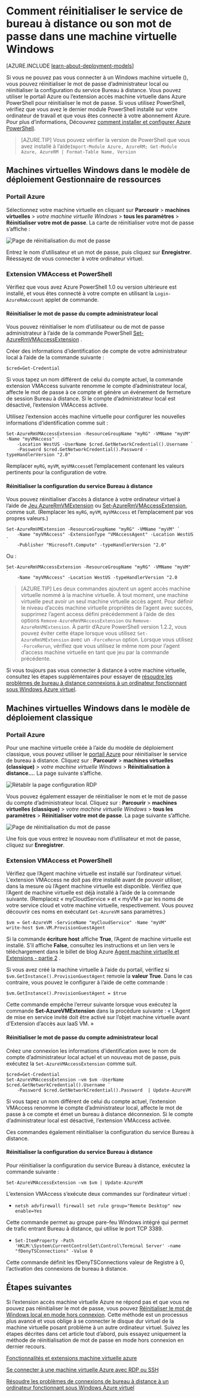 <properties
    pageTitle="Réinitialiser le mot de passe ou la configuration de bureau à distance sur un ordinateur Windows virtuel | Microsoft Azure"
    description="Découvrez comment réinitialiser un mot de passe ou les services Bureau à distance sur un ordinateur Windows virtuel à l’aide du portail Azure ou PowerShell Azure."
    services="virtual-machines-windows"
    documentationCenter=""
    authors="iainfoulds"
    manager="timlt"
    editor=""
    tags="azure-resource-manager"/>

<tags
    ms.service="virtual-machines-windows"
    ms.workload="infrastructure-services"
    ms.tgt_pltfrm="vm-windows"
    ms.devlang="na"
    ms.topic="article"
    ms.date="09/01/2016"
    ms.author="iainfou"/>

# <a name="how-to-reset-the-remote-desktop-service-or-its-login-password-in-a-windows-vm"></a>Comment réinitialiser le service de bureau à distance ou son mot de passe dans une machine virtuelle Windows

[AZURE.INCLUDE [learn-about-deployment-models](../../includes/learn-about-deployment-models-both-include.md)]

Si vous ne pouvez pas vous connecter à un Windows machine virtuelle (), vous pouvez réinitialiser le mot de passe d’administrateur local ou réinitialiser la configuration du service Bureau à distance. Vous pouvez utiliser le portail Azure ou l’extension accès machine virtuelle dans Azure PowerShell pour réinitialiser le mot de passe. Si vous utilisez PowerShell, vérifiez que vous avez le dernier module PowerShell installé sur votre ordinateur de travail et que vous êtes connecté à votre abonnement Azure. Pour plus d’informations, Découvrez [comment installer et configurer Azure PowerShell](../powershell-install-configure.md).

> [AZURE.TIP] Vous pouvez vérifier la version de PowerShell que vous avez installé à l’aide`Import-Module Azure, AzureRM; Get-Module Azure, AzureRM | Format-Table Name, Version`

## <a name="windows-vms-in-resource-manager-deployment-model"></a>Machines virtuelles Windows dans le modèle de déploiement Gestionnaire de ressources

### <a name="azure-portal"></a>Portail Azure
Sélectionnez votre machine virtuelle en cliquant sur **Parcourir** > **machines virtuelles** > *votre machine virtuelle Windows* > **tous les paramètres** > **Réinitialiser votre mot de passe**. La carte de réinitialiser votre mot de passe s’affiche :

![Page de réinitialisation du mot de passe](./media/virtual-machines-windows-reset-rdp/Portal-RM-PW-Reset-Windows.png)

Entrez le nom d’utilisateur et un mot de passe, puis cliquez sur **Enregistrer**. Réessayez de vous connecter à votre ordinateur virtuel.

### <a name="vmaccess-extension-and-powershell"></a>Extension VMAccess et PowerShell

Vérifiez que vous avez Azure PowerShell 1.0 ou version ultérieure est installé, et vous êtes connecté à votre compte en utilisant la `Login-AzureRmAccount` applet de commande.

#### <a name="reset-the-local-administrator-account-password"></a>**Réinitialiser le mot de passe du compte administrateur local**

Vous pouvez réinitialiser le nom d’utilisateur ou de mot de passe administrateur à l’aide de la commande PowerShell [Set-AzureRmVMAccessExtension](https://msdn.microsoft.com/library/mt619447.aspx) .

Créer des informations d’identification de compte de votre administrateur local à l’aide de la commande suivante :

    $cred=Get-Credential

Si vous tapez un nom différent de celui du compte actuel, la commande extension VMAccess suivante renomme le compte d’administrateur local, affecte le mot de passe à ce compte et génère un événement de fermeture de session Bureau à distance. Si le compte d’administrateur local est désactivé, l’extension VMAccess activée.

Utilisez l’extension accès machine virtuelle pour configurer les nouvelles informations d’identification comme suit :

    Set-AzureRmVMAccessExtension -ResourceGroupName "myRG" -VMName "myVM" -Name "myVMAccess" `
        -Location WestUS -UserName $cred.GetNetworkCredential().Username `
        -Password $cred.GetNetworkCredential().Password -typeHandlerVersion "2.0"


Remplacer `myRG`, `myVM`, `myVMAccess`et l’emplacement contenant les valeurs pertinents pour la configuration de votre.


#### <a name="reset-the-remote-desktop-service-configuration"></a>**Réinitialiser la configuration du service Bureau à distance**

Vous pouvez réinitialiser d’accès à distance à votre ordinateur virtuel à l’aide de [Jeu AzureRmVMExtension](https://msdn.microsoft.com/library/mt603745.aspx) ou [Set-AzureRmVMAccessExtension](https://msdn.microsoft.com/library/mt619447.aspx), comme suit. (Remplacer les `myRG`, `myVM`, `myVMAccess` et l’emplacement par vos propres valeurs.)

    Set-AzureRmVMExtension -ResourceGroupName "myRG" -VMName "myVM" `
        -Name "myVMAccess" -ExtensionType "VMAccessAgent" -Location WestUS `
        -Publisher "Microsoft.Compute" -typeHandlerVersion "2.0"

Ou :<br>

    Set-AzureRmVMAccessExtension -ResourceGroupName "myRG" -VMName "myVM" `
        -Name "myVMAccess" -Location WestUS -typeHandlerVersion "2.0


> [AZURE.TIP] Les deux commandes ajoutent un agent accès machine virtuelle nommé à la machine virtuelle. À tout moment, une machine virtuelle peut avoir un seul machine virtuelle accès agent. Pour définir le niveau d’accès machine virtuelle propriétés de l’agent avec succès, supprimez l’agent access défini précédemment à l’aide de des options `Remove-AzureRmVMAccessExtension` ou `Remove-AzureRmVMExtension`. À partir d’Azure PowerShell version 1.2.2, vous pouvez éviter cette étape lorsque vous utilisez `Set-AzureRmVMExtension` avec un `-ForceRerun` option. Lorsque vous utilisez `-ForceRerun`, vérifiez que vous utilisez le même nom pour l’agent d’access machine virtuelle en tant que jeu par la commande précédente.

Si vous toujours pas vous connecter à distance à votre machine virtuelle, consultez les étapes supplémentaires pour essayer de [résoudre les problèmes de bureau à distance connexions à un ordinateur fonctionnant sous Windows Azure virtuel](virtual-machines-windows-troubleshoot-rdp-connection.md).


## <a name="windows-vms-in-the-classic-deployment-model"></a>Machines virtuelles Windows dans le modèle de déploiement classique

### <a name="azure-portal"></a>Portail Azure

Pour une machine virtuelle créée à l’aide du modèle de déploiement classique, vous pouvez utiliser le [portail Azure](https://portal.azure.com) pour réinitialiser le service de bureau à distance. Cliquez sur : **Parcourir** > **machines virtuelles (classique)** > *votre machine virtuelle Windows* > **Réinitialisation à distance...**. La page suivante s’affiche.

![Rétablir la page configuration RDP](./media/virtual-machines-windows-reset-rdp/Portal-RDP-Reset-Windows.png)

Vous pouvez également essayer de réinitialiser le nom et le mot de passe du compte d’administrateur local. Cliquez sur : **Parcourir** > **machines virtuelles (classique)** > *votre machine virtuelle Windows* > **tous les paramètres** > **Réinitialiser votre mot de passe**. La page suivante s’affiche.

![Page de réinitialisation du mot de passe](./media/virtual-machines-windows-reset-rdp/Portal-PW-Reset-Windows.png)

Une fois que vous entrez le nouveau nom d’utilisateur et mot de passe, cliquez sur **Enregistrer**.

### <a name="vmaccess-extension-and-powershell"></a>Extension VMAccess et PowerShell

Vérifiez que l’Agent machine virtuelle est installé sur l’ordinateur virtuel. L’extension VMAccess ne doit pas être installé avant de pouvoir utiliser, dans la mesure où l’Agent machine virtuelle est disponible. Vérifiez que l’Agent de machine virtuelle est déjà installé à l’aide de la commande suivante. (Remplacez « myCloudService » et « myVM » par les noms de votre service cloud et votre machine virtuelle, respectivement. Vous pouvez découvrir ces noms en exécutant `Get-AzureVM` sans paramètres.)

    $vm = Get-AzureVM -ServiceName "myCloudService" -Name "myVM"
    write-host $vm.VM.ProvisionGuestAgent

Si la commande **écriture host** affiche **True**, l’Agent de machine virtuelle est installé. S’il affiche **False**, consultez les instructions et un lien vers le téléchargement dans le billet de blog Azure [Agent machine virtuelle et Extensions - partie 2](http://go.microsoft.com/fwlink/p/?linkid=403947&clcid=0x409) .

Si vous avez créé la machine virtuelle à l’aide du portail, vérifiez si `$vm.GetInstance().ProvisionGuestAgent` renvoie la **valeur True**. Dans le cas contraire, vous pouvez le configurer à l’aide de cette commande :

    $vm.GetInstance().ProvisionGuestAgent = $true

Cette commande empêche l’erreur suivante lorsque vous exécutez la commande **Set-AzureVMExtension** dans la procédure suivante : « L’Agent de mise en service invité doit être activé sur l’objet machine virtuelle avant d’Extension d’accès aux IaaS VM. »

#### <a name="reset-the-local-administrator-account-password"></a>**Réinitialiser le mot de passe du compte administrateur local**

Créez une connexion les informations d’identification avec le nom de compte d’administrateur local actuel et un nouveau mot de passe, puis exécutez la `Set-AzureVMAccessExtension` comme suit.

    $cred=Get-Credential
    Set-AzureVMAccessExtension –vm $vm -UserName $cred.GetNetworkCredential().Username `
        -Password $cred.GetNetworkCredential().Password  | Update-AzureVM

Si vous tapez un nom différent de celui du compte actuel, l’extension VMAccess renomme le compte d’administrateur local, affecte le mot de passe à ce compte et émet un bureau à distance déconnexion. Si le compte d’administrateur local est désactivé, l’extension VMAccess activée.

Ces commandes également réinitialiser la configuration du service Bureau à distance.

#### <a name="reset-the-remote-desktop-service-configuration"></a>**Réinitialiser la configuration du service Bureau à distance**

Pour réinitialiser la configuration du service Bureau à distance, exécutez la commande suivante :

    Set-AzureVMAccessExtension –vm $vm | Update-AzureVM

L’extension VMAccess s’exécute deux commandes sur l’ordinateur virtuel :

- `netsh advfirewall firewall set rule group="Remote Desktop" new enable=Yes`

Cette commande permet au groupe pare-feu Windows intégré qui permet de trafic entrant Bureau à distance, qui utilise le port TCP 3389.

- `Set-ItemProperty -Path 'HKLM:\System\CurrentControlSet\Control\Terminal Server' -name "fDenyTSConnections" -Value 0`

Cette commande définit les fDenyTSConnections valeur de Registre à 0, l’activation des connexions de bureau à distance.


## <a name="next-steps"></a>Étapes suivantes

Si l’extension accès machine virtuelle Azure ne répond pas et que vous ne pouvez pas réinitialiser le mot de passe, vous pouvez [Réinitialiser le mot de Windows local en mode hors connexion](virtual-machines-windows-reset-local-password-without-agent.md). Cette méthode est un processus plus avancé et vous oblige à se connecter le disque dur virtuel de la machine virtuelle posant problème à un autre ordinateur virtuel. Suivez les étapes décrites dans cet article tout d’abord, puis essayez uniquement la méthode de réinitialisation de mot de passe en mode hors connexion en dernier recours.

[Fonctionnalités et extensions machine virtuelle azure](virtual-machines-windows-extensions-features.md)

[Se connecter à une machine virtuelle Azure avec RDP ou SSH](http://msdn.microsoft.com/library/azure/dn535788.aspx)

[Résoudre les problèmes de connexions de bureau à distance à un ordinateur fonctionnant sous Windows Azure virtuel](virtual-machines-windows-troubleshoot-rdp-connection.md)
